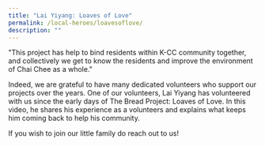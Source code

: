 ```yaml
---
title: "Lai Yiyang: Loaves of Love"
permalink: /local-heroes/loavesoflove/
description: ""
---
```

"This project has help to bind residents within K-CC community together, and collectively we get to know the residents and improve the environment of Chai Chee as a whole."

Indeed, we are grateful to have many dedicated volunteers who support our projects over the years. One of our volunteers, Lai Yiyang has volunteered with us since the early days of The Bread Project: Loaves of Love. In this video, he shares his experience as a volunteers and explains what keeps him coming back to help his community.

If you wish to join our little family do reach out to us!